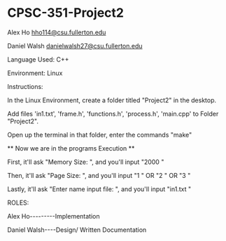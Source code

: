 # CPSC-351-Project2

Alex Ho hho114@csu.fullerton.edu


Daniel Walsh danielwalsh27@csu.fullerton.edu


Language Used: C++

Environment: Linux

Instructions:

In the Linux Environment, create a folder titled "Project2" in the desktop.

Add files 'in1.txt', 'frame.h', 'functions.h', 'process.h', 'main.cpp' to Folder "Project2".

Open up the terminal in that folder, enter the commands "make"


** Now we are in the programs Execution **

First, it'll ask "Memory Size: ", and you'll input "2000 <Enter>"

Then, it'll ask "Page Size: ", and you'll input "1 <Enter>" OR "2 <Enter>" OR "3 <Enter>"

Lastly, it'll ask "Enter name input file: ", and you'll input "in1.txt <Enter>"


ROLES:

Alex Ho---------Implementation

Daniel Walsh----Design/ Written Documentation
